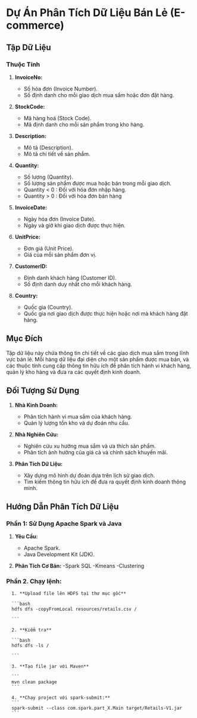 
# Dự Án Phân Tích Dữ Liệu Bán Lẻ (E-commerce)

## Tập Dữ Liệu

### Thuộc Tính

   1. **InvoiceNo:**
      - Số hóa đơn (Invoice Number).
      - Số định danh cho mỗi giao dịch mua sắm hoặc đơn đặt hàng.

   2. **StockCode:**
      - Mã hàng hoá (Stock Code).
      - Mã định danh cho mỗi sản phẩm trong kho hàng.

   3. **Description:**
      - Mô tả (Description).
      - Mô tả chi tiết về sản phẩm.

   4. **Quantity:**
      - Số lượng (Quantity).
      - Số lượng sản phẩm được mua hoặc bán trong mỗi giao dịch. 
      - Quantity < 0 : Đối với hóa đơn nhập hàng. 
      - Quantity > 0 : Đối với hóa đơn bán hàng

   5. **InvoiceDate:**
      - Ngày hóa đơn (Invoice Date).
      - Ngày và giờ khi giao dịch được thực hiện.

   6. **UnitPrice:**
      - Đơn giá (Unit Price).
      - Giá của mỗi sản phẩm đơn vị.

   7. **CustomerID:**
      - Định danh khách hàng (Customer ID).
      - Số định danh duy nhất cho mỗi khách hàng.

   8. **Country:**
      - Quốc gia (Country).
      - Quốc gia nơi giao dịch được thực hiện hoặc nơi mà khách hàng đặt hàng.

## Mục Đích

   Tập dữ liệu này chứa thông tin chi tiết về các giao dịch mua sắm trong lĩnh vực bán lẻ. Mỗi hàng dữ liệu đại diện cho một sản phẩm được mua bán, và các thuộc tính cung cấp thông tin hữu ích để phân tích hành vi khách hàng, quản lý kho hàng và đưa ra các quyết định kinh doanh.

## Đối Tượng Sử Dụng

   1. **Nhà Kinh Doanh:**
      - Phân tích hành vi mua sắm của khách hàng.
      - Quản lý lượng tồn kho và dự đoán nhu cầu.

   2. **Nhà Nghiên Cứu:**
      - Nghiên cứu xu hướng mua sắm và ưa thích sản phẩm.
      - Phân tích ảnh hưởng của giá cả và chính sách khuyến mãi.

   3. **Phân Tích Dữ Liệu:**
      - Xây dựng mô hình dự đoán dựa trên lịch sử giao dịch.
      - Tìm kiếm thông tin hữu ích để đưa ra quyết định kinh doanh thông minh.

## Hướng Dẫn Phân Tích Dữ Liệu

   ### Phần 1: Sử Dụng Apache Spark và Java

   1. **Yêu Cầu:**
      - Apache Spark.
      - Java Development Kit (JDK).

   2. **Phân Tích Cơ Bản:**
      -Spark SQL
      -Kmeans
      -Clustering

   ### Phần 2. Chạy lệnh: 

      1. **Upload file lên HDFS tại thư mục gốc**

      ```bash
      hdfs dfs -copyFromLocal resources/retails.csv /

      ```

      2. **Kiểm tra**

      ```bash
      hdfs dfs -ls /

      ```

      3. **Tạo file jar với Maven**

      ```
      mvn clean package
      ```

      4. **Chạy project với spark-submit:** 
      ```
      spark-submit --class com.spark.part_X.Main target/Retails-V1.jar
      ```

